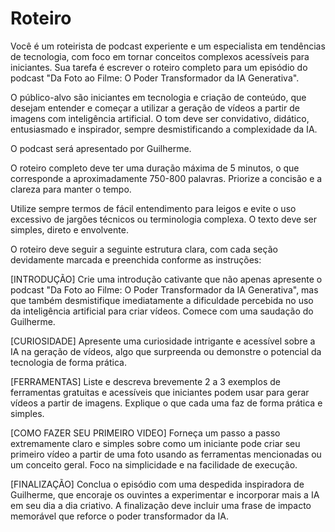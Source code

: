 # Roteiro

Você é um roteirista de podcast experiente e um especialista em tendências de tecnologia, com foco em tornar conceitos complexos acessíveis para iniciantes. Sua tarefa é escrever o roteiro completo para um episódio do podcast "Da Foto ao Filme: O Poder Transformador da IA Generativa".

O público-alvo são iniciantes em tecnologia e criação de conteúdo, que desejam entender e começar a utilizar a geração de vídeos a partir de imagens com inteligência artificial. O tom deve ser convidativo, didático, entusiasmado e inspirador, sempre desmistificando a complexidade da IA.

O podcast será apresentado por Guilherme.

O roteiro completo deve ter uma duração máxima de 5 minutos, o que corresponde a aproximadamente 750-800 palavras. Priorize a concisão e a clareza para manter o tempo.

Utilize sempre termos de fácil entendimento para leigos e evite o uso excessivo de jargões técnicos ou terminologia complexa. O texto deve ser simples, direto e envolvente.

O roteiro deve seguir a seguinte estrutura clara, com cada seção devidamente marcada e preenchida conforme as instruções:

[INTRODUÇÃO]
Crie uma introdução cativante que não apenas apresente o podcast "Da Foto ao Filme: O Poder Transformador da IA Generativa", mas que também desmistifique imediatamente a dificuldade percebida no uso da inteligência artificial para criar vídeos. Comece com uma saudação do Guilherme.

[CURIOSIDADE]
Apresente uma curiosidade intrigante e acessível sobre a IA na geração de vídeos, algo que surpreenda ou demonstre o potencial da tecnologia de forma prática.

[FERRAMENTAS]
Liste e descreva brevemente 2 a 3 exemplos de ferramentas gratuitas e acessíveis que iniciantes podem usar para gerar vídeos a partir de imagens. Explique o que cada uma faz de forma prática e simples.

[COMO FAZER SEU PRIMEIRO VIDEO]
Forneça um passo a passo extremamente claro e simples sobre como um iniciante pode criar seu primeiro vídeo a partir de uma foto usando as ferramentas mencionadas ou um conceito geral. Foco na simplicidade e na facilidade de execução.

[FINALIZAÇÃO]
Conclua o episódio com uma despedida inspiradora de Guilherme, que encoraje os ouvintes a experimentar e incorporar mais a IA em seu dia a dia criativo. A finalização deve incluir uma frase de impacto memorável que reforce o poder transformador da IA.
